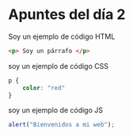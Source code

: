 # Apuntes del día 2

Soy un ejemplo de código HTML

```html
<p> Soy un párrafo </p>
```


soy un ejemplo de código CSS

```css
p {
    color: "red"
}
```


soy un ejemplo de código JS

```js
alert("Bienvenidos a mi web");
```